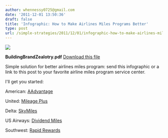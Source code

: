 ```yaml
---
author: whennessy0725@gmail.com
date: '2011-12-01 13:50:36'
draft: false
title: 'Infographic: How to Make Airlines Miles Programs Better'
type: post
url: /simple-strategies/2011/12/01/infographic-how-to-make-airlines-miles-programs-better
---
```





[![](http://posterous.com/images/filetypes/pdf.png)
](http://billhennessy.com/s/infographic-how-to-make-airlines-miles-prograinfographic-how-to-make-airlines-miles-progra?format=original) 


**BuildingBrandZealotry.pdf** [Download this file](http://getfile2.posterous.com/getfile/files.posterous.com/temp-2011-12-01/HffrBjaojusqyxnrcEBCecgfaFyurgkvnsrsIvAiuuwDFwuoGqqbbclgGvwm/BuildingBrandZealotry.pdf)










Simple solution for better airlines miles program: send this infographic or  a link to this post to your favorite airline miles program service center.




I'll get you started:




American:  [AAdvantage](https://www.aa.com/contactAA/viewAadvCustomerServiceFormAccess.do)




United: [Mileage Plus](http://www.united.com/page/article/0,,1153,00.html)




Delta: [SkyMiles](http://www.delta.com/skymiles/index.jsp)




US Airways: [Dividend Miles](http://www.usairways.com/en-us/dividendmiles/default.html)




Southwest: [Rapid Rewards](http://www.southwest.com/rapidrewards/overview?int=GNAVRPDRWDS)






